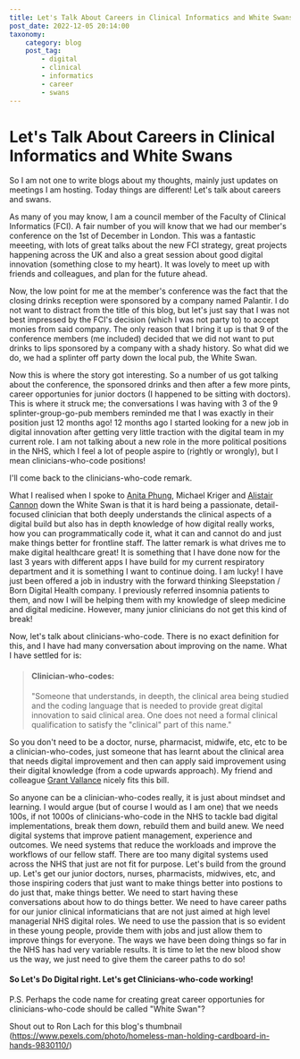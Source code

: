 ```yaml
---
title: Let's Talk About Careers in Clinical Informatics and White Swans
post_date: 2022-12-05 20:14:00
taxonomy:
    category: blog
    post_tag:
        - digital
        - clinical
        - informatics
        - career
        - swans
---
```


# Let's Talk About Careers in Clinical Informatics and White Swans

So I am not one to write blogs about my thoughts, mainly just updates on meetings I am hosting. Today things are different! Let's talk about careers and swans.

As many of you may know, I am a council member of the Faculty of Clinical Informatics (FCI). A fair number of you will know that we had our member's conference on the 1st of December in London. This was a fantastic meeeting, with lots of great talks about the new FCI strategy, great projects happening across the UK and also a great session about good digital innovation (something close to my heart). It was lovely to meet up with friends and colleagues, and plan for the future ahead.

Now, the low point for me at the member's conference was the fact that the closing drinks reception were sponsored by a company named Palantir. I do not want to distract from the title of this blog, but let's just say that I was not best impressed by the FCI's decision (which I was not party to) to accept monies from said company. The only reason that I bring it up is that 9 of the conference members (me included) decided that we did not want to put drinks to lips sponsored by a company with a shady history. So what did we do, we had a splinter off party down the local pub, the White Swan.

Now this is where the story got interesting. So a number of us got talking about the conference, the sponsored drinks and then after a few more pints, career opportunies for junior doctors (I happened to be sitting with doctors). This is where it struck me; the conversations I was having with 3 of the 9 splinter-group-go-pub members reminded me that I was exactly in their position just 12 months ago! 12 months ago I started looking for a new job in digital innovation after getting very little traction with the digital team in my current role. I am not talking about a new role in the more political positions in the NHS, which I feel a lot of people aspire to (rightly or wrongly), but I mean clinicians-who-code positions!

I'll come back to the clinicians-who-code remark. 

What I realised when I spoke to [Anita Phung](https://www.linkedin.com/in/dranitaphung/), Michael Kriger and [Alistair Cannon](https://www.linkedin.com/in/alistair-cannon-724b6565/) down the White Swan is that it is hard being a passionate, detail-focused clinician that both deeply understands the clinical aspects of a digital build but also has in depth knowledge of how digital really works, how you can programmatically code it, what it can and cannot do and just make things better for frontline staff. The latter remark is what drives me to make digital healthcare great! It is something that I have done now for the last 3 years with different apps I have build for my current respiratory department and it is something I want to continue doing. I am lucky! I have just been offered a job in industry with the forward thinking Sleepstation / Born Digital Health company. I previously referred insomnia patients to them, and now I will be helping them with my knowledge of sleep medicine and digital medicine. However, many junior clinicians do not get this kind of break!

Now, let's talk about clinicians-who-code. There is no exact definition for this, and I have had many conversation about improving on the name. What I have settled for is:

>#### Clinician-who-codes:
>"Someone that understands, in deepth, the clinical area being studied and the coding language that is needed to provide great digital innovation to said clinical area. One does not need a formal clinical qualification to satisfy the "clinical" part of this name."


So you don't need to be a doctor, nurse, pharmacist, midwife, etc, etc to be a clinician-who-codes, just someone that has learnt about the clinical area that needs digital improvement and then can apply said improvement using their digital knowledge (from a code upwards approach). My friend and colleague [Grant Vallance](https://www.linkedin.com/in/grant-vallance-0531a736/) nicely fits this bill.

So anyone can be a clinician-who-codes really, it is just about mindset and learning. I would argue (but of course I would as I am one) that we needs 100s, if not 1000s of clinicians-who-code in the NHS to tackle bad digital implementations, break them down, rebuild them and build anew. We need digital systems that improve patient management, experience and outcomes. We need systems that reduce the workloads and improve the workflows of our fellow staff. There are too many digital systems used across the NHS that just are not fit for purpose. Let's build from the ground up. Let's get our junior doctors, nurses, pharmacists, midwives, etc, and those inspiring coders that just want to make things better into postions to do just that, make things better. We need to start having these conversations about how to do things better. We need to have career paths for our junior clinical informaticians that are not just aimed at high level managerial NHS digital roles. We need to use the passion that is so evident in these young people, provide them with jobs and just allow them to improve things for everyone. The ways we have been doing things so far in the NHS has had very variable results. It is time to let the new blood show us the way, we just need to give them the career paths to do so!


#### So Let's Do Digital right. Let's get Clinicians-who-code working!

P.S. Perhaps the code name for creating great career opportunies for clinicians-who-code should be called "White Swan"?


Shout out to Ron Lach for this blog's thumbnail (https://www.pexels.com/photo/homeless-man-holding-cardboard-in-hands-9830110/)